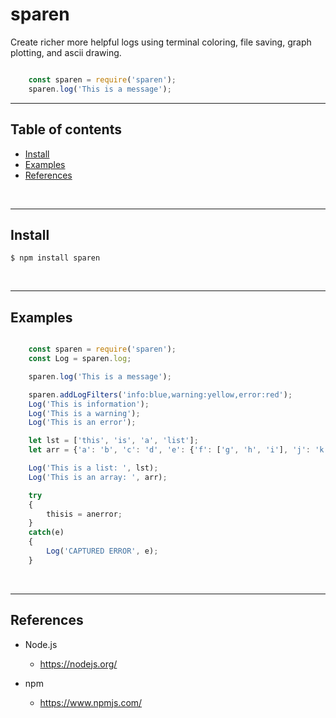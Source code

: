 
# sparen

Create richer more helpful logs using terminal coloring, file saving,
graph plotting, and ascii drawing.

``` javascript

    const sparen = require('sparen');
    sparen.log('This is a message');

```

---------------------------------------------------------------------
## Table of contents

* [Install](#install)
* [Examples](#examples)
* [References](#references)

&nbsp;

---------------------------------------------------------------------
## Install

    $ npm install sparen

&nbsp;


---------------------------------------------------------------------
## Examples

``` javascript

    const sparen = require('sparen');
    const Log = sparen.log;

    sparen.log('This is a message');

    sparen.addLogFilters('info:blue,warning:yellow,error:red');
    Log('This is information');
    Log('This is a warning');
    Log('This is an error');

    let lst = ['this', 'is', 'a', 'list'];
    let arr = {'a': 'b', 'c': 'd', 'e': {'f': ['g', 'h', 'i'], 'j': 'k'}};

    Log('This is a list: ', lst);
    Log('This is an array: ', arr);

    try
    {
        thisis = anerror;
    }
    catch(e)
    {
        Log('CAPTURED ERROR', e);
    }

```


&nbsp;


---------------------------------------------------------------------
## References

- Node.js
    - https://nodejs.org/

- npm
    - https://www.npmjs.com/
